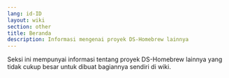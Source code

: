 ```yaml
---
lang: id-ID
layout: wiki
section: other
title: Beranda
description: Informasi mengenai proyek DS-Homebrew lainnya
---
```


Seksi ini mempunyai informasi tentang proyek DS-Homebrew lainnya yang tidak cukup besar untuk dibuat bagiannya sendiri di wiki.
